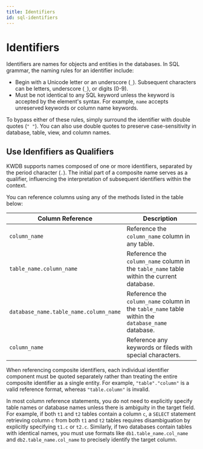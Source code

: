 ```yaml
---
title: Identifiers
id: sql-identifiers
---
```


# Identifiers

Identifiers are names for objects and entities in the databases. In SQL grammar, the naming rules for an identifier include:

- Begin with a Unicode letter or an underscore (`_`). Subsequent characters can be letters, underscore (`_`), or digits (0-9).
- Must be not identical to any SQL keyword unless the keyword is accepted by the element's syntax. For example, `name` accepts unreserved keywords or column name keywords.

To bypass either of these rules, simply surround the identifier with double quotes (`" "`). You can also use double quotes to preserve case-sensitivity in database, table, view, and column names.

## Use Idenfifiers as Qualifiers

KWDB supports names composed of one or more identifiers, separated by the period character (`.`). The initial part of a composite name serves as a qualifier, influencing the interpretation of subsequent identifiers within the context.

You can reference columns using any of the methods listed in the table below:

| Column Reference                       | Description                                                                                       |
|----------------------------------------|---------------------------------------------------------------------------------------------------|
| `column_name`                          | Reference the `column_name` column in any table.                                                  |
| `table_name.column_name`               | Reference the `column_name` column in the `table_name` table within the current database.         |
| `database_name.table_name.column_name` | Reference the `column_name` column in the `table_name` table within the `database_name` database. |
| `column_name`                          | Reference any keywords or fileds with special characters.                                          |

When referencing composite identifiers, each individual identifier component must be quoted separately rather than treating the entire composite identifier as a single entity. For example, `"table"."column"` is a valid reference format, whereas `"table.column"` is invalid.

In most column reference statements, you do not need to explicitly specify table names or database names unless there is ambiguity in the target field. For example, if both `t1` and `t2` tables contain a column `c`, a `SELECT` statement retrieving column `c` from both `t1` and `t2` tables requires disambiguation by explicitly specifying `t1.c` or `t2.c`. Similarly, if two databases contain tables with identical names, you must use formats like `db1.table_name.col_name` and `db2.table_name.col_name` to precisely identify the target column.
